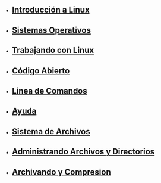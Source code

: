 - ## [Introducción a Linux](1_Introduccion_a_Linux.md)
- ## [Sistemas Operativos](2_Sistema_Operativos.md)
- ## [Trabajando con Linux](3_Trabajando_con_Linux.md)
- ## [Código Abierto](4_Codigo_abrierto.md)
- ## [Linea de Comandos](5_Linea_de_Comandos.md)
- ## [Ayuda](6_Ayuda.md)
- ## [Sistema de Archivos](7_Sistema_de_archivos.md)
- ## [Administrando Archivos y Directorios](8_Administrando_archivos_y_directorios.md)
- ## [Archivando y Compresion](9_Archivando_y_Compresion.md)